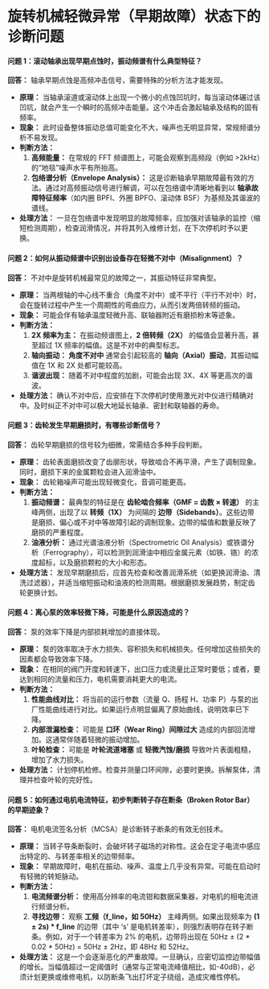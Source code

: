 # 旋转机械轻微异常（早期故障）状态下的诊断问题

#### 问题 1：滚动轴承出现早期点蚀时，振动频谱有什么典型特征？

**回答：**
轴承早期点蚀是高频冲击信号，需要特殊的分析方法才能发现。
*   **原理：** 当轴承滚道或滚动体上出现一个微小的点蚀凹坑时，每当滚动体碾过该凹坑，就会产生一个瞬时的高频冲击能量。这个冲击会激起轴承及结构的固有频率。
*   **现象：** 此时设备整体振动总值可能变化不大，噪声也无明显异常，常规频谱分析不易发现。
*   **判断方法：**
    1.  **高频能量：** 在常规的 FFT 频谱图上，可能会观察到高频段（例如 >2kHz）的“地毯”噪声水平有所抬高。
    2.  **包络谱分析（Envelope Analysis）：** 这是诊断轴承早期故障最有效的方法。通过对高频振动信号进行解调，可以在包络谱中清晰地看到以 **轴承故障特征频率**（如内圈 BPFI、外圈 BPFO、滚动体 BSF）为基频及其谐波的谱线。
*   **处理方法：** 一旦在包络谱中发现明显的故障频率，应加强对该轴承的监控（缩短检测周期），检查润滑情况，并将其列入维修计划，在下次停机时予以更换。

#### 问题 2：如何从振动频谱中识别出设备存在轻微不对中（Misalignment）？

**回答：**
不对中是旋转机械最常见的故障之一，其振动特征非常典型。
*   **原理：** 当两根轴的中心线不重合（角度不对中）或不平行（平行不对中）时，会在旋转过程中产生一个周期性的弯曲应力，从而引发两倍转频的振动。
*   **现象：** 可能会伴有轴承温度轻微升高、联轴器附近有磨损粉末等迹象。
*   **判断方法：**
    1.  **2X 频率为主：** 在振动频谱图上，**2 倍转频（2X）** 的幅值会显著升高，甚至超过 1X 频率的幅值。这是不对中的典型标志。
    2.  **轴向振动：** **角度不对中** 通常会引起较高的 **轴向（Axial）振动**，其振动幅值在 1X 和 2X 处都可能较高。
    3.  **谐波出现：** 随着不对中程度的加剧，可能会出现 3X、4X 等更高次的谐波。
*   **处理方法：** 确认不对中后，应安排在下次停机时使用激光对中仪进行精确对中。及时纠正不对中可以极大地延长轴承、密封和联轴器的寿命。

#### 问题 3：齿轮发生早期磨损时，有哪些诊断信号？

**回答：**
齿轮早期磨损的信号较为细微，常需结合多种手段判断。
*   **原理：** 齿轮表面磨损改变了齿廓形状，导致啮合不再平滑，产生了调制现象。同时，磨损下来的金属颗粒会进入润滑油中。
*   **现象：** 齿轮箱噪声可能出现轻微变化，音调可能更高。
*   **判断方法：**
    1.  **振动频谱：** 最典型的特征是在 **齿轮啮合频率（GMF = 齿数 × 转速）** 的主峰两侧，出现了以 **转频（1X）** 为间隔的 **边带（Sidebands）**。这些边带是磨损、偏心或不对中等故障引起的调制现象。边带的幅值和数量反映了磨损的严重程度。
    2.  **油液分析：** 通过光谱油液分析（Spectrometric Oil Analysis）或铁谱分析（Ferrography），可以检测到润滑油中相应金属元素（如铁、铬）的浓度超标，以及磨损颗粒的大小和形态。
*   **处理方法：** 发现早期磨损后，应首先检查和改善润滑系统（如更换润滑油、清洗过滤器），并适当缩短振动和油液的检测周期。根据磨损发展趋势，制定齿轮更换计划。

#### 问题 4：离心泵的效率轻微下降，可能是什么原因造成的？

**回答：**
泵的效率下降是内部损耗增加的直接体现。
*   **原理：** 泵的效率取决于水力损失、容积损失和机械损失。任何增加这些损失的因素都会导致效率下降。
*   **现象：** 在相同的阀门开度和转速下，出口压力或流量比正常时要低；或者，要达到相同的流量和压力，电机需要消耗更大的电流。
*   **判断方法：**
    1.  **性能曲线对比：** 将当前的运行参数（流量 Q、扬程 H、功率 P）与泵的出厂性能曲线进行对比。如果运行点明显偏离了原始曲线，说明效率已下降。
    2.  **内部泄漏检查：** 可能是 **口环（Wear Ring）间隙过大** 造成的内部回流增加。这通常伴随着轻微的振动增加。
    3.  **叶轮检查：** 可能是 **叶轮流道堵塞** 或 **轻微汽蚀/磨损** 导致叶片表面粗糙，增加了水力损失。
*   **处理方法：** 计划停机检修。检查并测量口环间隙，必要时更换。拆解泵体，清理并检查叶轮的完好性。

#### 问题 5：如何通过电机电流特征，初步判断转子存在断条（Broken Rotor Bar）的早期迹象？

**回答：**
电机电流签名分析（MCSA）是诊断转子断条的有效无创技术。
*   **原理：** 当转子导条断裂时，会破坏转子磁场的对称性。这会在定子电流中感应出特定的、与转差率相关的边带频率。
*   **现象：** 早期故障时，电机在振动、噪声、温度上几乎没有异常。可能在启动时有轻微的转矩脉动。
*   **判断方法：**
    1.  **电流频谱分析：** 使用高分辨率的电流钳和数据采集器，对电机的相电流进行频谱分析。
    2.  **寻找边带：** 观察 **工频（f_line，如 50Hz）** 主峰两侧。如果出现频率为 **(1 ± 2s) * f_line** 的边带（其中 ‘s’ 是电机转差率），则强烈表明存在转子断条。例如，对于一个转差率为 2% 的电机，边带将出现在 50Hz ± (2 * 0.02 * 50Hz) = 50Hz ± 2Hz，即 48Hz 和 52Hz。
*   **处理方法：** 这是一个会逐渐恶化的严重故障。一旦确认，应密切监控边带幅值的增长。当幅值超过一定阈值时（通常与正常电流峰值相比，如-40dB），必须计划更换或维修电机，以防断条飞出打坏定子绕组，造成灾难性停机。